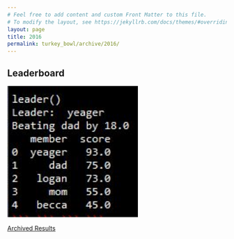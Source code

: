 ```yaml
---
# Feel free to add content and custom Front Matter to this file.
# To modify the layout, see https://jekyllrb.com/docs/themes/#overriding-theme-defaults
layout: page
title: 2016
permalink: turkey_bowl/archive/2016/
---
```


## Leaderboard
<img src="/assets/images/2016/results_2016.JPG" width="300">


[Archived Results](/turkey_bowl/archive/)
